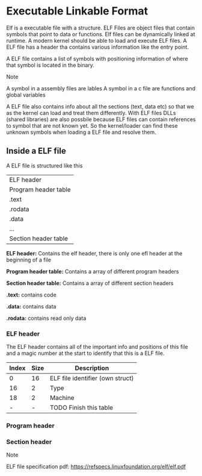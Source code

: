 # Executable Linkable Format
Elf is a executable file with a structure. ELF Files are object files that contain symbols that point to data or functions. 
Elf files can be dynamically linked at runtime. A modern kernel should be able to load and execute ELF files. A ELF file has a header tha contains various information like the entry point.


A ELF file contains a list of symbols with positioning information of where that symbol is located in the binary. 
>[!NOTE]
> A symbol in a assembly files are lables
> A symbol in a c file are functions and global variables


A ELF file also contains info about all the sections (text, data etc) so that we as the kernel can load and treat them differently.
With ELF files DLLs (shared libraries) are also possbile because ELF files can contain references to symbol that are not known yet. So the kernel/loader can find these unknown symbols when loading a ELF file and resolve them.

## Inside a ELF file
A ELF file is structured like this

| |
| ------ |
| ELF header |
| Program header table |
| .text |
| .rodata |
| .data |
| ... |
| Section header table |


**ELF header:** Contains the elf header, there is only one efl header at the beginning of a file


**Program header table:** Contains a array of different program headers


**Section header table:** Contains a array of different section headers


**.text:** contains code


**.data:** contains data


**.rodata:** contains read only data

### ELF header
The ELF header contains all of the important info and positions of this file and a magic number at the start to identify that this is a ELF file. 

| Index | Size | Description |
| ------ | ------ | ------ |
| 0 | 16 | ELF file identifier (own struct) |
| 16 | 2 | Type |
| 18 | 2 | Machine |
| - | - | TODO Finish this table |


### Program header

### Section header

>[!NOTE]
>ELF file specification pdf:
>https://refspecs.linuxfoundation.org/elf/elf.pdf